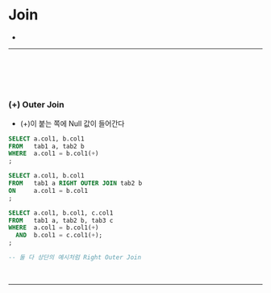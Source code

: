 # Join
> 
* 

<hr>
<br>

## 
#### 

<br>

### (+) Outer Join
* (+)이 붙는 쪽에 Null 값이 들어간다
```sql
SELECT a.col1, b.col1
FROM   tab1 a, tab2 b
WHERE  a.col1 = b.col1(+)
;

SELECT a.col1, b.col1
FROM   tab1 a RIGHT OUTER JOIN tab2 b
ON     a.col1 = b.col1
;
```

```sql
SELECT a.col1, b.col1, c.col1
FROM   tab1 a, tab2 b, tab3 c
WHERE  a.col1 = b.col1(+)
  AND  b.col1 = c.col1(+);
;

-- 둘 다 상단의 예시처럼 Right Outer Join
```

<br>
<hr>
<br>

